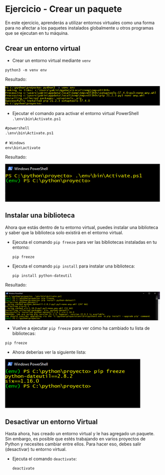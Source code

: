 # Ejercicio - Crear un paquete

En este ejercicio, aprenderás a utilizar entornos virtuales como una forma para no afectar a los paquetes instalados globalmente u otros programas que se ejecutan en tu máquina.

## Crear un entorno virtual

* Crear un entorno virtual mediante `venv`

```
python3 -m venv env
```

Resultado: 

![img](image/Modulo2Kata/1644515423788.png)

* Ejecutar el comando para activar el entorno virtual PowerShell `.\env\bin\Activate.ps1`

```
#powershell
.\env\bin\Activate.ps1

# Windows
env\bin\activate
```

Resultado: 

![img](image/Modulo2Kata/1644515955667.png)

## Instalar una biblioteca

Ahora que estás dentro de tu entorno virtual, puedes instalar una biblioteca y saber que la biblioteca solo existirá en el entorno virtual.

* Ejecuta el comando `pip freeze` para ver las bibliotecas instaladas en tu entorno:

  ```
  pip freeze
  ```
* Ejecuta el comando `pip install` para instalar una biblioteca:

  ```
  pip install python-dateutil
  ```

Resultado: 

![img](image/Modulo2Kata/1644516456228.png)

* Vuelve a ejecutar `pip freeze` para ver cómo ha cambiado tu lista de bibliotecas:

```
pip freeze
```

* Ahora deberías ver la siguiente lista:

 ![](image/Modulo2Kata/1644516576385.png)

## Desactivar un entorno  Virtual 

Hasta ahora, has creado un entorno virtual y le has agregado un paquete. Sin embargo, es posible que estés trabajando en varios proyectos de Python y necesites cambiar entre ellos. Para hacer eso, debes salir (desactivar) tu entorno virtual.

* Ejecuta el comando `deactivate`:

  ```
  deactivate
  ```
